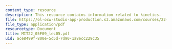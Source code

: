 ```yaml
---
content_type: resource
description: This resource contains information related to kinetics.
file: https://ol-ocw-studio-app-production.s3.amazonaws.com/courses/22-05-neutron-science-and-reactor-physics-fall-2009/ace8499f800e5d5d7d901a8ecc229c35_MIT22_05F09_lec05.pdf
file_type: application/pdf
resourcetype: Document
title: MIT22_05F09_lec05.pdf
uid: ace8499f-800e-5d5d-7d90-1a8ecc229c35
---
```

